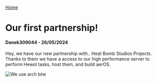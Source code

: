 [Home](./)
# Our first partnership!
#### Danek309044 - 26/05/2024

Hey, we have our new partnership with.. Heat Bomb Studios Projects. Thanks to them we have a access to our high performance server to perform Hewol tasks, host them, and build aerOS.

![We use arch btw](https://hewol.github.io/announcements/assets/terminal.png)
